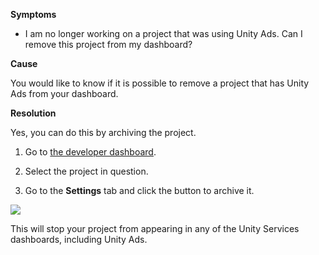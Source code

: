 
        

**Symptoms** 

*   I am no longer working on a project that was using Unity Ads. Can I remove this project from my dashboard?

**Cause** 

You would like to know if it is possible to remove a project that has Unity Ads from your dashboard.

**Resolution** 

Yes, you can do this by archiving the project.

1. Go to [the developer dashboard](https://developer.cloud.unity3d.com/projects/).

2. Select the project in question.

3. Go to the **Settings** tab and click the button to archive it.

![](/hc/en-us/article_attachments/115000275403/Screen_Shot_2016-12-22_at_14.15.02.png)

This will stop your project from appearing in any of the Unity Services dashboards, including Unity Ads.

      